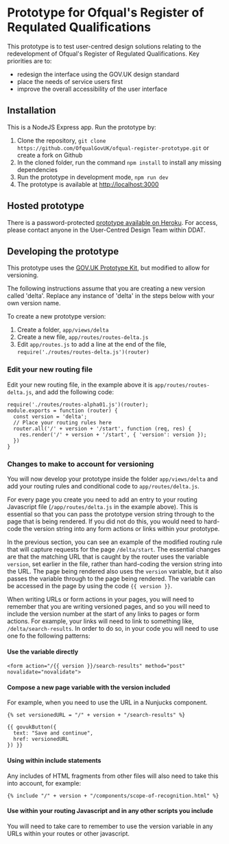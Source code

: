 # Prototype for Ofqual's Register of Requlated Qualifications

This prototype is to test user-centred design solutions relating to the redevelopment of Ofqual's Register of Regulated Qualifications. Key priorities are to:

* redesign the interface using the GOV.UK design standard
* place the needs of service users first
* improve the overall accessibility of the user interface

## Installation

This is a NodeJS Express app. Run the prototype by:

1. Clone the repository, ```git clone https://github.com/OfqualGovUK/ofqual-register-prototype.git``` or create a fork on Github
1. In the cloned folder, run the command ```npm install``` to install any missing dependencies
1. Run the prototype in development mode, ```npm run dev```
1. The prototype is available at [http://localhost:3000](http://localhost:3000)

## Hosted prototype

There is a password-protected [prototype available on Heroku](https://ofqual-register.herokuapp.com/). For access, please contact anyone in the User-Centred Design Team within DDAT.

## Developing the prototype

This prototype uses the [GOV.UK Prototype Kit](https://prototype-kit.service.gov.uk/docs/create-new-prototype), but modified to allow for versioning.

The following instructions assume that you are creating a new version called 'delta'. Replace any instance of 'delta' in the steps below with your own version name.

To create a new prototype version:

1. Create a folder, ```app/views/delta```
1. Create a new file, ```app/routes/routes-delta.js```
1. Edit ```app/routes.js``` to add a line at the end of the file, ```require('./routes/routes-delta.js')(router)```

### Edit your new routing file

Edit your new routing file, in the example above it is ```app/routes/routes-delta.js```, and add the following code:

    require('./routes/routes-alpha01.js')(router);
    module.exports = function (router) {
      const version = 'delta';
      // Place your routing rules here
      router.all('/' + version + '/start', function (req, res) {
        res.render('/' + version + '/start', { 'version': version });
      })
    }

### Changes to make to account for versioning

You will now develop your prototype inside the folder ```app/views/delta``` and add your routing rules and conditional code to ```app/routes/delta.js```.

For every page you create you need to add an entry to your routing Javascript file (```/app/routes/delta.js``` in the example above). This is essential so that you can pass the prototype version string through to the page that is being rendered. If you did not do this, you would need to hard-code the version string into any form actions or links within your prototype.

In the previous section, you can see an example of the modified routing rule that will capture requests for the page ```/delta/start```. The essential changes are that the matching URL that is caught by the router uses the variable ```version```, set earlier in the file, rather than hard-coding the version string into the URL. The page being rendered also uses the ```version``` variable, but it also passes the variable through to the page being rendered. The variable can be accessed in the page by using the code ```{{ version }}```.

When writing URLs or form actions in your pages, you will need to remember that you are writing versioned pages, and so you will need to include the version number at the start of any links to pages or form actions. For example, your links will need to link to something like, ```/delta/search-results```. In order to do so, in your code you will need to use one fo the following patterns:

#### Use the variable directly

    <form action="/{{ version }}/search-results" method="post" novalidate="novalidate">

#### Compose a new page variable with the version included

For example, when you need to use the URL in a Nunjucks component.

    {% set versionedURL = "/" + version + "/search-results" %}

    {{ govukButton({
      text: "Save and continue",
      href: versionedURL
    }) }}

#### Using within include statements

Any includes of HTML fragments from other files will also need to take this into account, for example:  

    {% include "/" + version + "/components/scope-of-recognition.html" %}

#### Use within your routing Javascript and in any other scripts you include

You will need to take care to remember to use the version variable in any URLs within your routes or other javascript.